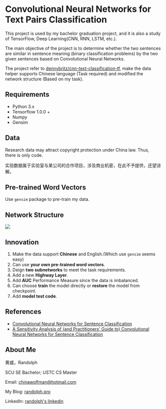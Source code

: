# Convolutional Neural Networks for Text Pairs Classification

This project is used by my bachelor graduation project, and it is also a study of TensorFlow, Deep Learning(CNN, RNN, LSTM, etc.).

The main objective of the project is to determine whether the two sentences are similar in sentence meaning (binary classification problems) by the two given sentences based on Convolutional Neural Networks.

The project refer to [dennybritz/cnn-text-classification-tf](https://github.com/dennybritz/cnn-text-classification-tf), make the data helper supports Chinese language (Task required) and modified the network structure (Based on my task).

## Requirements

- Python 3.x
- Tensorflow 1.0.0 +
- Numpy
- Gensim

## Data

Research data may attract copyright protection under China law. Thus, there is only code.

实验数据属于实验室与某公司的合作项目，涉及商业机密，在此不予提供，还望谅解。

## Pre-trained Word Vectors

Use `gensim` package to pre-train my data.

## Network Structure

![](https://farm1.staticflickr.com/650/33049175050_080d4de7ff_o.jpg)

## Innovation

1. Make the data support **Chinese** and English.(Which use `gensim` seems easy)
2. Can use **your own pre-trained word vectors**.
3. Deign **two subnetworks** to meet the task requirements.
4. Add a new **Highway Layer**.
5. Add **AUC** Performance Measure since the data is imbalanced.
6. Can choose **train** the model directly or **restore** the model from checkpoint.  
7. Add **model test code**. 

## References

- [Convolutional Neural Networks for Sentence Classification](http://arxiv.org/abs/1408.5882)
- [A Sensitivity Analysis of (and Practitioners' Guide to) Convolutional Neural Networks for Sentence Classification](http://arxiv.org/abs/1510.03820)

## About Me

黄威，Randolph

SCU SE Bachelor; USTC CS Master

Email: chinawolfman@hotmail.com

My Blog: [randolph.pro](http://randolph.pro)

LinkedIn: [randolph's linkedin](https://www.linkedin.com/in/randolph-%E9%BB%84%E5%A8%81/)
